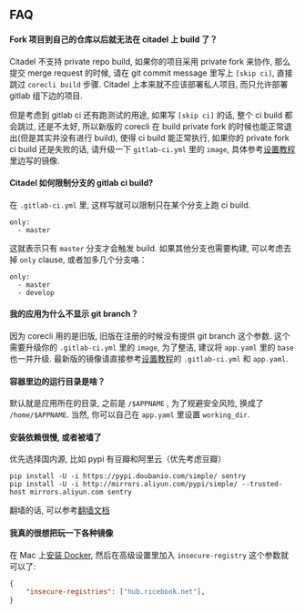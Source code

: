 ## FAQ

#### Fork 项目到自己的仓库以后就无法在 citadel 上 build 了？

Citadel 不支持 private repo build, 如果你的项目采用 private fork 来协作, 那么提交 merge request 的时候, 请在 git commit message 里写上 `[skip ci]`, 直接跳过 `corecli build` 步骤. Citadel 上本来就不应该部署私人项目, 而只允许部署 gitlab 组下边的项目.

但是考虑到 gitlab ci 还有跑测试的用途, 如果写 `[skip ci]` 的话, 整个 ci build 都会跳过, 还是不太好, 所以新版的 corecli 在 build private fork 的时候也能正常退出(但是其实并没有进行 build), 使得 ci build 能正常执行, 如果你的 private fork ci build 还是失败的话, 请升级一下 `gitlab-ci.yml` 里的 `image`, 具体参考[设置教程](setup.md)里边写的镜像.

#### Citadel 如何限制分支的 gitlab ci build?

在 `.gitlab-ci.yml` 里, 这样写就可以限制只在某个分支上跑 ci build.

```
only:
  - master
```

这就表示只有 `master` 分支才会触发 build. 如果其他分支也需要构建, 可以考虑去掉 `only` clause, 或者加多几个分支咯：

```
only:
  - master
  - develop
```

#### 我的应用为什么不显示 git branch？

因为 corecli 用的是旧版, 旧版在注册的时候没有提供 git branch 这个参数. 这个需要升级你的 `.gitlab-ci.yml` 里的 `image`, 为了整洁, 建议将 `app.yaml` 里的 `base` 也一并升级. 最新版的镜像请直接参考[设置教程](setup.md)的 `.gitlab-ci.yml` 和 `app.yaml`.

#### 容器里边的运行目录是啥？

默认就是应用所在的目录, 之前是 `/$APPNAME` , 为了规避安全风险, 换成了 `/home/$APPNAME`. 当然, 你可以自己在 `app.yaml` 里设置 `working_dir`.

#### 安装依赖很慢, 或者被墙了

优先选择国内源, 比如 pypi 有豆瓣和阿里云（优先考虑豆瓣）

```
pip install -U -i https://pypi.doubanio.com/simple/ sentry
pip install -U -i http://mirrors.aliyun.com/pypi/simple/ --trusted-host mirrors.aliyun.com sentry
```

翻墙的话, 可以参考[翻墙文档](http://phabricator.ricebook.net/w/develop/platform/gfw/)

#### 我真的很想把玩一下各种镜像

在 Mac 上[安装 Docker](https://docs.docker.com/docker-for-mac/install/), 然后在高级设置里加入 `insecure-registry` 这个参数就可以了:

```json
{
	"insecure-registries": ["hub.ricebook.net"],
}
```
